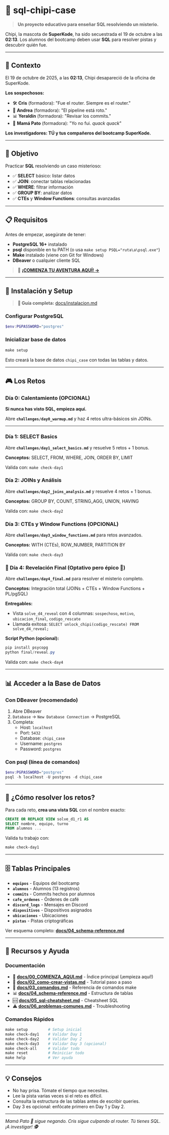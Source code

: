 # 🐼 sql-chipi-case

> **Un proyecto educativo para enseñar SQL resolviendo un misterio.**

Chipi, la mascota de **SuperKode**, ha sido secuestrada el 19 de octubre a las **02:13**. Los alumnos del bootcamp deben usar **SQL** para resolver pistas y descubrir quién fue.

---

## 📖 Contexto

El 19 de octubre de 2025, a las **02:13**, Chipi desapareció de la oficina de SuperKode.

**Los sospechosos:**
- 🛠️ **Cris** (formadora): "Fue el router. Siempre es el router."
- 🔧 **Andrea** (formadora): "El pipeline está roto."
- 📊 **Yeraldín** (formadora): "Revisar los commits."
- 🦆 **Mamá Pato** (formadora): "Yo no fui. *quack quack*"

**Los investigadores: TÚ y tus compañeros del bootcamp SuperKode.**

---

## 🎯 Objetivo

Practicar **SQL** resolviendo un caso misterioso:

- ✅ **SELECT** básico: listar datos
- ✅ **JOIN**: conectar tablas relacionadas
- ✅ **WHERE**: filtrar información
- ✅ **GROUP BY**: analizar datos
- ✅ **CTEs** y **Window Functions**: consultas avanzadas

---

## 📋 Requisitos

Antes de empezar, asegúrate de tener:

- **PostgreSQL 16+** instalado
- **psql** disponible en tu PATH (o usa `make setup PSQL="ruta\a\psql.exe"`)
- **Make** instalado (viene con Git for Windows)
- **DBeaver** o cualquier cliente SQL

> 🎯 **[¡COMIENZA TU AVENTURA AQUÍ! →](docs/00_COMIENZA_AQUI.md)**

---

## 🚀 Instalación y Setup

> **📖 Guía completa:** [docs/instalacion.md](docs/instalacion.md)

### Configurar PostgreSQL

```powershell
$env:PGPASSWORD="postgres"
```

### Inicializar base de datos

```powershell
make setup
```

Esto creará la base de datos `chipi_case` con todas las tablas y datos.

---

## 🎮 Los Retos

### Día 0: Calentamiento (OPCIONAL)

**Si nunca has visto SQL, empieza aquí.**

Abre **`challenges/day0_warmup.md`** y haz 4 retos ultra-básicos sin JOINs.

---

### Día 1: SELECT Basics

Abre **`challenges/day1_select_basics.md`** y resuelve 5 retos + 1 bonus.

**Conceptos:** SELECT, FROM, WHERE, JOIN, ORDER BY, LIMIT

Valida con: `make check-day1`

### Día 2: JOINs y Análisis

Abre **`challenges/day2_joins_analysis.md`** y resuelve 4 retos + 1 bonus.

**Conceptos:** GROUP BY, COUNT, STRING_AGG, UNION, HAVING

Valida con: `make check-day2`

### Día 3: CTEs y Window Functions (OPCIONAL)

Abre **`challenges/day3_window_functions.md`** para retos avanzados.

**Conceptos:** WITH (CTEs), ROW_NUMBER, PARTITION BY

Valida con: `make check-day3`

### 📅 Día 4: Revelación Final (Optativo pero épico 🎉)

Abre **`challenges/day4_final.md`** para resolver el misterio completo.

**Conceptos:** Integración total (JOINs + CTEs + Window Functions + PL/pgSQL)

**Entregables:**
- Vista `solve_d4_reveal` con 4 columnas: `sospechoso`, `motivo`, `ubicacion_final`, `codigo_rescate`
- Llamada exitosa: `SELECT unlock_chipi(codigo_rescate) FROM solve_d4_reveal;`

**Script Python (opcional):**
```powershell
pip install psycopg
python final/reveal.py
```

Valida con: `make check-day4`

---

## 📊 Acceder a la Base de Datos

### Con DBeaver (recomendado)

1. Abre DBeaver
2. `Database` → `New Database Connection` → PostgreSQL
3. Completa:
   - Host: `localhost`
   - Port: `5432`
   - Database: `chipi_case`
   - Username: `postgres`
   - Password: `postgres`

### Con psql (línea de comandos)

```powershell
$env:PGPASSWORD="postgres"
psql -h localhost -U postgres -d chipi_case
```

---

## 📝 ¿Cómo resolver los retos?

Para cada reto, **crea una vista SQL** con el nombre exacto:

```sql
CREATE OR REPLACE VIEW solve_d1_r1 AS
SELECT nombre, equipo, turno
FROM alumnos ...
```

Valida tu trabajo con:

```powershell
make check-day1
```

---

## 🗄️ Tablas Principales

- **`equipos`** - Equipos del bootcamp
- **`alumnos`** - Alumnos (13 registros)
- **`commits`** - Commits hechos por alumnos
- **`cafe_ordenes`** - Órdenes de café
- **`discord_logs`** - Mensajes en Discord
- **`dispositivos`** - Dispositivos asignados
- **`ubicaciones`** - Ubicaciones
- **`pistas`** - Pistas criptográficas

Ver esquema completo: **[docs/04_schema-reference.md](docs/04_schema-reference.md)**

---

## 🧭 Recursos y Ayuda

### Documentación
- 🎯 **[docs/00_COMIENZA_AQUI.md](docs/00_COMIENZA_AQUI.md)** - Índice principal (¡empieza aquí!)
- 📖 **[docs/02_como-crear-vistas.md](docs/02_como-crear-vistas.md)** - Tutorial paso a paso
- 🔧 **[docs/03_comandos.md](docs/03_comandos.md)** - Referencia de comandos make
- 📊 **[docs/04_schema-reference.md](docs/04_schema-reference.md)** - Estructura de tablas
- 🆘 **[docs/05_sql-cheatsheet.md](docs/05_sql-cheatsheet.md)** - Cheatsheet SQL
- ⚠️ **[docs/06_problemas-comunes.md](docs/06_problemas-comunes.md)** - Troubleshooting

### Comandos Rápidos
```powershell
make setup         # Setup inicial
make check-day1    # Validar Day 1
make check-day2    # Validar Day 2
make check-day3    # Validar Day 3 (opcional)
make check-all     # Validar todo
make reset         # Reiniciar todo
make help          # Ver ayuda
```

---

## 💡 Consejos

- No hay prisa. Tómate el tiempo que necesites.
- Lee la pista varias veces si el reto es difícil.
- Consulta la estructura de las tablas antes de escribir queries.
- Day 3 es opcional: enfócate primero en Day 1 y Day 2.

---

*Mamá Pato 🦆 sigue negando. Cris sigue culpando al router. Tú tienes SQL. ¡A investigar! 🕵️*